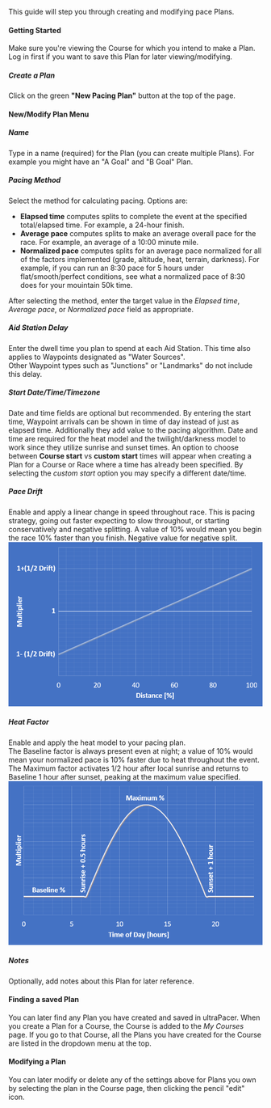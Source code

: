 This guide will step you through creating and modifying pace Plans.

#### Getting Started
Make sure you're viewing the Course for which you intend to make a Plan.\
Log in first if you want to save this Plan for later viewing/modifying.

##### Create a Plan
Click on the green **"New Pacing Plan"** button at the top of the page.

#### New/Modify Plan Menu

##### Name
Type in a name (required) for the Plan (you can create multiple Plans). For
example you might have an "A Goal" and "B Goal" Plan.

##### Pacing Method
Select the method for calculating pacing. Options are:
- **Elapsed time** computes splits to complete the event at the specified
  total/elapsed time. For example, a 24-hour finish.
- **Average pace** computes splits to make an average overall pace for the race.
  For example, an average of a 10:00 minute mile.
- **Normalized pace** computes splits for an average pace normalized for all
  of the factors implemented (grade, altitude, heat, terrain, darkness). For
  example, if you can run an 8:30 pace for 5 hours under flat/smooth/perfect
  conditions, see what a normalized pace of 8:30 does for your mouintain 50k
  time.

After selecting the method, enter the target value in the *Elapsed time*,
*Average pace*, or *Normalized pace* field as appropriate.

##### Aid Station Delay
Enter the dwell time you plan to spend at each Aid Station. This time also
applies to Waypoints designated as "Water Sources".\
Other Waypoint types such as "Junctions" or "Landmarks" do not include this
delay.

##### Start Date/Time/Timezone
Date and time fields are optional but recommended. By entering the start time,
Waypoint arrivals can be shown in time of day instead of just as elapsed time.
Additionally they add value to the pacing
algorithm. Date and time are required for the heat model and the
twilight/darkness model to work since they utilize sunrise and sunset
times.
An option to choose between **Course start** vs **custom start** times will
appear when creating a Plan for a Course or Race where a time has already been
specified. By selecting the *custom start* option you may specify a different
date/time.

##### Pace Drift
Enable and apply a linear change in speed throughout race. This is pacing
strategy, going out faster expecting to slow throughout, or starting
conservatively and negative splitting. A value of 10% would mean you begin the
race 10% faster than you finish. Negative value for negative split.\
![ultraPacer Drift Model](./img/driftModel.png)

##### Heat Factor
Enable and apply the heat model to your pacing plan.\
The Baseline factor is always present even at night; a value of 10% would mean
your normalized pace is 10% faster due to heat throughout the event.\
The Maximum factor activates 1/2 hour after local sunrise and returns to
Baseline 1 hour after sunset, peaking at the maximum value specified.\
![ultraPacer Heat Model](./img/heatModel.png)

##### Notes
Optionally, add notes about this Plan for later reference.

#### Finding a saved Plan
You can later find any Plan you have created and saved in ultraPacer. When
you create a Plan for a Course, the Course is added to the *My Courses* page.
If you go to that Course, all the Plans you have created for the Course are
listed in the dropdown menu at the top.

#### Modifying a Plan
You can later modify or delete any of the settings above for Plans you own by
selecting the plan in the Course page, then clicking the pencil "edit" icon.
